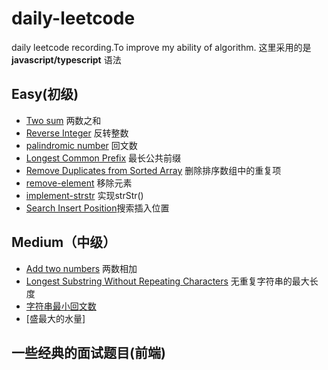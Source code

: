 # daily-leetcode

daily leetcode recording.To improve my ability of algorithm. 这里采用的是 **javascript/typescript** 语法

## Easy(初级)

* [Two sum](https://github.com/huangyuanzhen/daily-leetcode/issues/1) 两数之和
* [Reverse Integer](https://github.com/huangyuanzhen/daily-leetcode/issues/4) 反转整数
* [palindromic number](https://github.com/huangyuanzhen/daily-leetcode/issues/5) 回文数
* [Longest Common Prefix](https://github.com/huangyuanzhen/daily-leetcode/issues/6) 最长公共前缀
* [Remove Duplicates from Sorted Array](https://github.com/huangyuanzhen/daily-leetcode/issues/7) 删除排序数组中的重复项
* [remove-element](https://github.com/huangyuanzhen/daily-leetcode/issues/8) 移除元素
* [implement-strstr](https://github.com/huangyuanzhen/daily-leetcode/issues/9) 实现strStr()
* [Search Insert Position](https://github.com/huangyuanzhen/daily-leetcode-algorithm/issues/10)搜索插入位置

## Medium（中级）

* [Add two numbers](https://github.com/huangyuanzhen/daily-leetcode/issues/2) 两数相加
* [Longest Substring Without Repeating Characters](https://github.com/huangyuanzhen/daily-leetcode/issues/3) 无重复字符串的最大长度
* [字符串最小回文数](https://github.com/huangyuanzhen/leetcode-algorithm/issues/12)
* [盛最大的水量]


## 一些经典的面试题目(前端)
